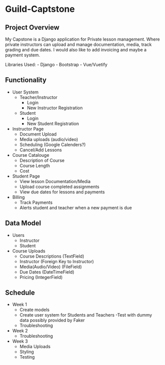# Guild-Captstone

## Project Overview
My Capstone is a Django application for Private lesson management. Where private instructors can upload and manage documentation, media, track grading and due dates. I would also like to add invoicing and maybe a payment system.

Libraries Used:
    - Django
    - Bootstrap
    - Vue/Vuetify

## Functionality
- User System
    - Teacher/Instructor
        - Login
        - New Instructor Registration
    - Student
        - Login
        - New Student Registration
- Instructor Page
    - Document Upload
    - Media uploads (audio/video)
    - Scheduling (Google Calenders?)
    - Cancel/Add Lessons
- Course Catalouge
    - Description of Course
    - Course Length
    - Cost
- Student Page
    - View lesson Documentation/Media
    - Upload course completed assignments
    - View due dates for lessons and payments
- Billing
    - Track Payments
    - Alerts student and teacher when a new payment is due
## Data Model
- Users
    - Instructor
    - Student
- Course Uploads
    - Course Descriptions (TextField)
    - Instructor (Foreign Key to Instructor)
    - Media(Audio/Video) (FileField)
    - Due Dates (DateTimeField)
    - Pricing (IntegerField)
## Schedule
- Week 1
    - Create models
    - Create user system for Students and Teachers
        -Test with dummy data possibly provided by Faker
    - Troubleshooting
- Week 2
    - Troubleshooting
- Week 3
    - Media Uploads
    - Styling
    - Testing
